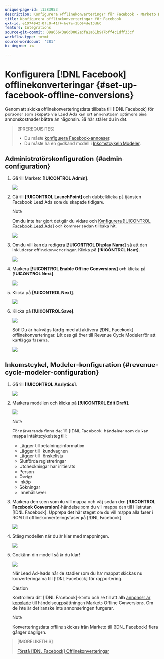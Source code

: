 ```yaml
---
unique-page-id: 11383953
description: Konfigurera offlinekonverteringar för Facebook - Marketo Docs - produktdokumentation
title: Konfigurera offlinekonverteringar för Facebook
exl-id: e1974943-8fc8-41f6-be7e-1b594de13db6
feature: Integrations
source-git-commit: 09a656c3a0d0002edfa1a61b987bff4c1dff33cf
workflow-type: tm+mt
source-wordcount: '281'
ht-degree: 1%

---
```


# Konfigurera [!DNL Facebook] offlinekonverteringar {#set-up-facebook-offline-conversions}

Genom att skicka offlinekonverteringsdata tillbaka till [!DNL Facebook] för personer som skapats via Lead Ads kan ert annonsteam optimera sina annonskostnader bättre än någonsin. Så här ställer du in det.

>[!PREREQUISITES]
>
>* Du måste [konfigurera Facebook-annonser](/help/marketo/product-docs/demand-generation/facebook/set-up-facebook-lead-ads.md).
>* Du måste ha en godkänd modell i [Inkomstcykeln Modeler](/help/marketo/product-docs/reporting/revenue-cycle-analytics/revenue-cycle-models/understanding-revenue-models.md).

## Administratörskonfiguration {#admin-configuration}

1. Gå till Marketo **[!UICONTROL Admin]**.

   ![](assets/image2016-11-29-13-3a8-3a45.png)

1. Gå till **[!UICONTROL LaunchPoint]** och dubbelklicka på tjänsten Facebook Lead Ads som du skapade tidigare.

   >[!NOTE]
   >
   >Om du inte har gjort det går du vidare och [Konfigurera [!UICONTROL Facebook Lead Ads]](/help/marketo/product-docs/demand-generation/facebook/set-up-facebook-lead-ads.md) och kommer sedan tillbaka hit.

   ![](assets/image2016-11-29-13-3a10-3a43.png)

1. Om du vill kan du redigera **[!UICONTROL Display Name]** så att den inkluderar offlinekonverteringar. Klicka på **[!UICONTROL Next]**.

   ![](assets/image2016-11-29-13-3a12-3a19.png)

1. Markera **[!UICONTROL Enable Offline Conversions]** och klicka på **[!UICONTROL Next]**.

   ![](assets/image2016-11-29-13-3a13-3a32.png)

1. Klicka på **[!UICONTROL Next]**.

   ![](assets/image2016-11-29-13-3a14-3a17.png)

1. Klicka på **[!UICONTROL Save]**.

   ![](assets/image2016-11-29-13-3a14-3a52.png)

   Söt! Du är halvvägs färdig med att aktivera [!DNL Facebook] offlinekonverteringar. Låt oss gå över till Revenue Cycle Modeler för att kartlägga faserna.

   ![](assets/image2016-11-29-13-3a16-3a55.png)

## Inkomstcykel, Modeler-konfiguration {#revenue-cycle-modeler-configuration}

1. Gå till **[!UICONTROL Analytics]**.

   ![](assets/image2016-11-29-13-3a29-3a23.png)

1. Markera modellen och klicka på **[!UICONTROL Edit Draft]**.

   ![](assets/image2016-11-29-13-3a31-3a6.png)

   >[!NOTE]
   >
   >För närvarande finns det 10 [!DNL Facebook] händelser som du kan mappa intäktscykelsteg till:
   >
   >* Lägger till betalningsinformation
   >* Lägger till i kundvagnen
   >* Lägger till i önskelista
   >* Slutförda registreringar
   >* Utcheckningar har initierats
   >* Person
   >* Övrigt
   >* Inköp
   >* Sökningar
   >* Innehållsvyer

1. Markera den scen som du vill mappa och välj sedan den **[!UICONTROL Facebook Conversion]**-händelse som du vill mappa den till i listrutan [!DNL Facebook]. Upprepa det här steget om du vill mappa alla faser i RCM till offlinekonverteringsfaser på [!DNL Facebook].

   ![](assets/1-1.png)

1. Stäng modellen när du är klar med mappningen.

   ![](assets/2.png)

1. Godkänn din modell så är du klar!

   ![](assets/image2016-11-29-15-3a6-3a30.png)

   När Lead Ad-leads når de stadier som du har mappat skickas nu konverteringarna till [!DNL Facebook] för rapportering.

   >[!CAUTION]
   >
   >Kontrollera ditt [!DNL Facebook]-konto och se till att alla [annonser är kopplade](https://www.facebook.com/business/url/?href=%2Fbusiness%2Fhelp%2Fwww%2F1776828022605281&cmsid&creative=link&creative_detail=advertiser-help-center&create_type&destination_cms_id&orig_http_referrer) till händelseuppsättningen Marketo Offline Conversions. Om de inte är det kanske inte annonseringen fungerar.

   >[!NOTE]
   >
   >Konverteringsdata offline skickas från Marketo till [!DNL Facebook] flera gånger dagligen.

>[!MORELIKETHIS]
>
>[Förstå [!DNL Facebook] Offlinekonverteringar](/help/marketo/product-docs/demand-generation/facebook/understanding-facebook-offline-conversions.md)

